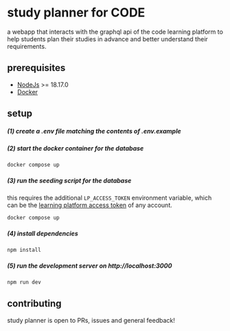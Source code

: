 # study planner for CODE

a webapp that interacts with the graphql api of the code learning platform to help students plan their studies in advance and better understand their requirements.

## prerequisites

- [NodeJs](https://nodejs.org) >= 18.17.0
- [Docker](https://docs.docker.com/get-docker)

## setup

##### (1) create a .env file matching the contents of .env.example

##### (2) start the docker container for the database

```bash
docker compose up
```

##### (3) run the seeding script for the database

this requires the additional `LP_ACCESS_TOKEN` environment variable, which can be the [learning platform access token](https://github.com/linusBolls/code-university-sdk/?tab=readme-ov-file#retrieving-an-access-token-from-the-code-learning-platform) of any account.

```bash
docker compose up
```

##### (4) install dependencies

```bash
npm install
```

##### (5) run the development server on http://localhost:3000

```bash
npm run dev
```

## contributing

study planner is open to PRs, issues and general feedback!
